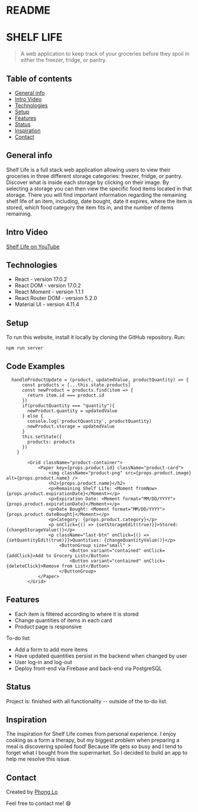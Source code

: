 # README
# SHELF LIFE
> A web application to keep track of your groceries before they spoil in either the freezer, fridge, or pantry.

## Table of contents
* [General info](#general-info)
* [Intro Video](#intro-video)
* [Technologies](#technologies)
* [Setup](#setup)
* [Features](#features)
* [Status](#status)
* [Inspiration](#inspiration)
* [Contact](#contact)


## General info
Shelf Life is a full stack web application allowing users to view their groceries in three different storage categories: freezer, fridge, or pantry. Discover what is inside each storage by clicking on their image. By selecting a storage you can then view the specific food items located in that storage. There you will find important information regarding the remaining shelf life of an item, including, date bought, date it expires, where the item is stored, which food category the item fits in, and the number of items remaining.

## Intro Video
[Shelf Life on YouTube](https://youtu.be/VtisiK-nUbI)

## Technologies
* React - version 17.0.2
* React DOM - version 17.0.2
* React Moment - version 1.1.1
* React Router DOM - version 5.2.0
* Material UI - version 4.11.4

## Setup
To run this website, install it locally by cloning the GitHub repository. Run:
``` 
npm run server

```

## Code Examples
```React
  handleProductUpdate = (product, updatedValue, productQuantity) => {
      const products = [...this.state.products]
      const newProduct = products.find(item => {
        return item.id === product.id
      })
      if(productQuantity === "quantity"){
        newProduct.quantity = updatedValue
      } else {
        console.log('productQuantity', productQuantity)
        newProduct.storage = updatedValue
      }
      this.setState({
        products: products
      })
    }
```

```Material UI
        <Grid className="product-container">
            <Paper key={props.product.id} className="product-card">
                <img className="product-png" src={props.product.image} alt={props.product.name} />
                <h2>{props.product.name}</h2>
                <p>Remaining Shelf Life: <Moment fromNow>{props.product.expirationDate}</Moment></p>
                <p>Expiration Date: <Moment format="MM/DD/YYYY">{props.product.expirationDate}</Moment></p>
                <p>Date Bought: <Moment format="MM/DD/YYYY">{props.product.dateBought}</Moment></p>
                <p>Category: {props.product.category}</p>
                <p onClick={() => {setStorageEdit(true)}}>Stored: {changeStorageValue()}</p>
                <p className="last-btn" onClick={() => {setQuantityEdit(true)}}>Quantities: {changeQuantityValue()}</p>
                    <ButtonGroup size="small" >
                        <Button variant="contained" onClick={addClick}>Add to Grocery List</Button>
                        <Button variant="contained" onClick={deleteClick}>Remove from List</Button>
                    </ButtonGroup>
            </Paper>
        </Grid>
```

## Features
* Each item is filtered according to where it is stored
* Change quantities of items in each card
* Product page is responsive

To-do list:
* Add a form to add more items
* Have updated quantities persist in the backend when changed by user
* User log-in and log-out
* Deploy front-end via Firebase and back-end via PostgreSQL

## Status
Project is: finished with all functionality -- outside of the to-do list.

## Inspiration
The inspiration for Shelf Life comes from personal experience. I enjoy cooking as a form a therapy, but my biggest problem when preparing a meal is discovering spoiled food! Because life gets so busy and I tend to forget what I bought from the supermarket. So I decided to build an app to help me resolve this issue.

## Contact
Created by [Phong Lo](https://www.linkedin.com/in/phong-lo)

Feel free to contact me! :smile:
